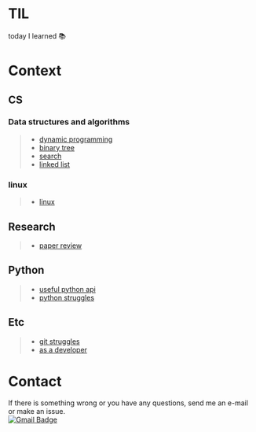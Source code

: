 TIL
=====================
today I learned :books:  

# Context
## CS
### Data structures and algorithms
>* [dynamic programming](https://github.com/mysunk/TIL/tree/master/ds-and-algorithms/DP.md)
>* [binary tree](https://github.com/mysunk/TIL/tree/master/ds-and-algorithms/Tree.md)
>* [search](https://github.com/mysunk/TIL/tree/master/ds-and-algorithms/search.md)
>* [linked list](https://github.com/mysunk/TIL/tree/master/ds-and-algorithms/linked-list.md)

### linux
>* [linux](https://github.com/mysunk/TIL/tree/master/linux/linux-struggles.md)

## Research
>* [paper review](https://github.com/mysunk/TIL/blob/master/etc/paper-review.md)

## Python
>* [useful python api](https://github.com/mysunk/TIL/blob/master/python/python-api.md)
>* [python struggles](https://github.com/mysunk/TIL/blob/master/python/python-struggles.md)
## Etc
>* [git struggles](https://github.com/mysunk/TIL/blob/master/etc/git-struggles.md)
>* [as a developer](https://github.com/mysunk/TIL/blob/master/etc/as-a-developer.md)

# Contact
If there is something wrong or you have any questions, send me an e-mail or make an issue.  
[![Gmail Badge](https://img.shields.io/badge/-Gmail-d14836?style=flat-square&logo=Gmail&logoColor=white&link=mailto:pond9816@gmail.com)](mailto:pond9816@gmail.com)
